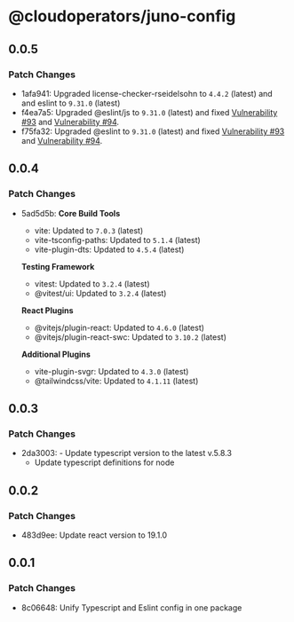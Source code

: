 # @cloudoperators/juno-config

## 0.0.5

### Patch Changes

- 1afa941: Upgraded license-checker-rseidelsohn to `4.4.2` (latest) and and eslint to `9.31.0` (latest)
- f4ea7a5: Upgraded @eslint/js to `9.31.0` (latest) and fixed [Vulnerability #93](https://github.com/cloudoperators/juno/security/dependabot/93) and [Vulnerability #94](https://github.com/cloudoperators/juno/security/dependabot/94).
- f75fa32: Upgraded @eslint to `9.31.0` (latest) and fixed [Vulnerability #93](https://github.com/cloudoperators/juno/security/dependabot/93) and [Vulnerability #94](https://github.com/cloudoperators/juno/security/dependabot/94).

## 0.0.4

### Patch Changes

- 5ad5d5b: **Core Build Tools**

  - vite: Updated to `7.0.3` (latest)
  - vite-tsconfig-paths: Updated to `5.1.4` (latest)
  - vite-plugin-dts: Updated to `4.5.4` (latest)

  **Testing Framework**

  - vitest: Updated to `3.2.4` (latest)
  - @vitest/ui: Updated to `3.2.4` (latest)

  **React Plugins**

  - @vitejs/plugin-react: Updated to `4.6.0` (latest)
  - @vitejs/plugin-react-swc: Updated to `3.10.2` (latest)

  **Additional Plugins**

  - vite-plugin-svgr: Updated to `4.3.0` (latest)
  - @tailwindcss/vite: Updated to `4.1.11` (latest)

## 0.0.3

### Patch Changes

- 2da3003: - Update typescript version to the latest v.5.8.3
  - Update typescript definitions for node

## 0.0.2

### Patch Changes

- 483d9ee: Update react version to 19.1.0

## 0.0.1

### Patch Changes

- 8c06648: Unify Typescript and Eslint config in one package
